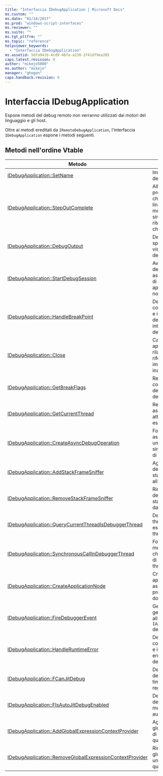 ```yaml
---
title: "Interfaccia IDebugApplication | Microsoft Docs"
ms.custom: ""
ms.date: "01/18/2017"
ms.prod: "windows-script-interfaces"
ms.reviewer: ""
ms.suite: ""
ms.tgt_pltfrm: ""
ms.topic: "reference"
helpviewer_keywords: 
  - "Interfaccia IDebugApplication"
ms.assetid: 5dfa941b-4cd9-46fa-a230-3f41df9ea205
caps.latest.revision: 9
author: "mikejo5000"
ms.author: "mikejo"
manager: "ghogen"
caps.handback.revision: 9
---
```

# Interfaccia IDebugApplication
Espone metodi del debug remoto non verranno utilizzati dai motori del linguaggio e gli host.  
  
 Oltre ai metodi ereditati da `IRemoteDebugApplication`, l'interfaccia `IDebugApplication` espone i metodi seguenti.  
  
## Metodi nell'ordine Vtable  
  
|Metodo|Descrizione|  
|------------|-----------------|  
|[IDebugApplication::SetName](../../winscript/reference/idebugapplication-setname.md)|Imposta il nome dell'applicazione.|  
|[IDebugApplication::StepOutComplete](../../winscript/reference/idebugapplication-stepoutcomplete.md)|All'amministratore del processo di debug che un motore di linguaggio in modalità di istruzione singola sta per ritornare al relativo chiamante.|  
|[IDebugApplication::DebugOutput](../../winscript/reference/idebugapplication-debugoutput.md)|Determina la stringa specificata venga visualizzato nell'IDE del debugger.|  
|[IDebugApplication::StartDebugSession](../../winscript/reference/idebugapplication-startdebugsession.md)|Avvia l'ide predefinito del debugger e associa una sessione di debug a questa applicazione, se una non è già collegata.|  
|[IDebugApplication::HandleBreakPoint](../../winscript/reference/idebugapplication-handlebreakpoint.md)|Determina il thread corrente di bloccare e invia una notifica del punto di interruzione all'IDE del debugger.|  
|[IDebugApplication::Close](../../winscript/reference/idebugapplication-close.md)|Causa questa applicazione rilasciare tutti i riferimenti e immettere stato inattivo.|  
|[IDebugApplication::GetBreakFlags](../../winscript/reference/idebugapplication-getbreakflags.md)|Restituisce i flag correnti dell'interruzione dell'applicazione.|  
|[IDebugApplication::GetCurrentThread](../../winscript/reference/idebugapplication-getcurrentthread.md)|Restituisce il thread associato al thread attualmente in esecuzione.|  
|[IDebugApplication::CreateAsyncDebugOperation](../../winscript/reference/idebugapplication-createasyncdebugoperation.md)|Fornisce l'accesso asincrono a un'operazione sincrona specificata di debug.|  
|[IDebugApplication::AddStackFrameSniffer](../../winscript/reference/idebugapplication-addstackframesniffer.md)|Aggiunge un provider dell'enumeratore lo stack frame all'applicazione.|  
|[IDebugApplication::RemoveStackFrameSniffer](../../winscript/reference/idebugapplication-removestackframesniffer.md)|Rimuove un provider dell'enumeratore lo stack frame dall'applicazione.|  
|[IDebugApplication::QueryCurrentThreadIsDebuggerThread](../../winscript/reference/idebugapplication-querycurrentthreadisdebuggerthread.md)|Determina se il thread corrente di esecuzione è il thread del debugger.|  
|[IDebugApplication::SynchronousCallInDebuggerThread](../../winscript/reference/idebugapplication-synchronouscallindebuggerthread.md)|Fornisce un meccanismo per il chiamante al codice di esecuzione nel thread del debugger.|  
|[IDebugApplication::CreateApplicationNode](../../winscript/reference/idebugapplication-createapplicationnode.md)|Creare un nodo di applicazioni associato a un provider di documento specifico.|  
|[IDebugApplication::FireDebuggerEvent](../../winscript/reference/idebugapplication-firedebuggerevent.md)|Genera un evento generico all'interfaccia `IApplicationDebugger` del debugger.|  
|[IDebugApplication::HandleRuntimeError](../../winscript/reference/idebugapplication-handleruntimeerror.md)|Determina il thread corrente di bloccare e invia una notifica di errore all'IDE del debugger.|  
|[IDebugApplication::FCanJitDebug](../../winscript/reference/idebugapplication-fcanjitdebug.md)|Determina se un debugger just\-in\-time \(JIT\) viene registrato.|  
|[IDebugApplication::FIsAutoJitDebugEnabled](../../winscript/reference/idebugapplication-fisautojitdebugenabled.md)|Determina se il debug JIT è host muti registrazione automatica di debug.|  
|[IDebugApplication::AddGlobalExpressionContextProvider](../../winscript/reference/idebugapplication-addglobalexpressioncontextprovider.md)|Aggiunge un provider globale del contesto di un'espressione a questa applicazione.|  
|[IDebugApplication::RemoveGlobalExpressionContextProvider](../../winscript/reference/idebugapplication-removeglobalexpressioncontextprovider.md)|Rimuove un provider globale di contesto di un'espressione da questa applicazione.|